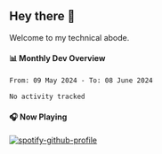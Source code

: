 ## Hey there 👋

Welcome to my technical abode.

#### 📊 Monthly Dev Overview
<!--START_SECTION:waka-->

```txt
From: 09 May 2024 - To: 08 June 2024

No activity tracked
```

<!--END_SECTION:waka-->

#### 🎧 Now Playing

[![spotify-github-profile](https://spotify-github-profile.vercel.app/api/view?uid=james2mid&cover_image=true&theme=natemoo-re)](https://open.spotify.com/user/james2mid?si=2b3baf2b09cb499e)
